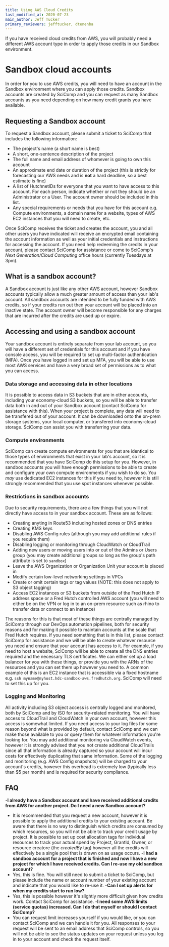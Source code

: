 ```yaml
---
title: Using AWS Cloud Credits
last_modified_at: 2020-07-23
main_author: Jeff Tucker
primary_reviewers: jefftucker, dtenenba
---
```


If you have received cloud credits from AWS, you will probably need a different AWS account type in order to apply those credits in our Sandbox environment.

# Sandbox cloud accounts

In order for you to use AWS credits, you will need to have an account in the Sandbox environment where you can apply those credits.  Sandbox accounts are created by SciComp and you can request as many Sandbox accounts as you need depending on how many credit grants you have available.

## Requesting a Sandbox account

To request a Sandbox account, please submit a ticket to SciComp that includes the following information:

- The project's name (a short name is best)
- A short, one-sentence description of the project
- The full name and email address of whomever is going to own this account
- An approximate end date or duration of the project (this is strictly for forecasting our AWS needs and is **not** a hard deadline, so a best estimate is fine)
- A list of HutchnetIDs for everyone that you want to have access to this account.  For each person, indicate whether or not they should be an Administrator or a User.  The account owner should be included in this list.
- Any special requirements or needs that you have for this account e.g. Compute environments, a domain name for a website, types of AWS EC2 instances that you will need to create, etc.

Once SciComp receives the ticket and creates the account, you and all other users you have indicated will receive an encrypted email containing the account information as well as your initial credentials and instructions for accessing the account.  If you need help redeeming the credits in your account, please contact SciComp for assistance or come to SciComp's *Next Generation/Cloud Computing* office hours (currently Tuesdays at 3pm).

## What is a sandbox account?

A Sandbox account is just like any other AWS account, however Sandbox accounts typically allow a much greater amount of access than your lab's account.  All sandbox accounts are intended to be fully funded with AWS credits, so if your credits run out then your account will be placed into an inactive state.  The account owner will become responsible for any charges that are incurred after the credits are used up or expire.

## Accessing and using a sandbox account

Your sandbox account is entirely separate from your lab account, so you will have a different set of credentials for this account and if you have console access, you will be required to set up multi-factor authentication (MFA).  Once you have logged in and set up MFA, you will be able to use most AWS services and have a very broad set of permissions as to what you can access.

### Data storage and accessing data in other locations

It is possible to access data in S3 buckets that are in other accounts, including your economy-cloud S3 buckets, so you will be able to transfer data both in and out of your Sandbox account (contact SciComp for assistance with this).  When your project is complete, any data will need to be transfered out of your account.  It can be downloaded onto the on-prem storage systems, your local computer, or transfered into economy-cloud storage.  SciComp can assist you with transferring your data.

### Compute environments

SciComp can create compute environments for you that are identical to those types of environments that exist in your lab's account, so it is recommended that you have SciComp do this setup for you.  However, in sandbox accounts you will have enough permissions to be able to create and configure your own compute environments if you wish to do so.  You *may* use dedicated EC2 instances for this if you need to, however it is still strongly recommended that you use spot instances whenever possible.

### Restrictions in sandbox accounts

Due to security requirements, there are a few things that you will not directly have access to in your sandbox account.  These are as follows:

- Creating anyting in Route53 including hosted zones or DNS entries
- Creating KMS keys
- Disabling AWS Config rules (although you may add additional rules if you require them)
- Disabling logging or monitoring through CloudWatch or CloudTrail
- Adding new users or moving users into or out of the Admins or Users group (you may create additional groups so long as the group's path attribute is set to `sandbox`)
- Leave the AWS Organization or Organization Unit your account is placed in
- Modify certain low-level networking settings in VPCs
- Create or omit certain tags or tag values (NOTE: this does not apply to S3 object tagging)
- Access EC2 instances or S3 buckets from outside of the Fred Hutch IP address space or a Fred Hutch controlled AWS account (you will need to either be on the VPN or log in to an on-prem resource such as rhino to transfer data or connect to an instance)

The reasons for this is that most of these things are centrally managed by SciComp through our DevOps automation pipelines, both for security reasons and for making it possible to maintain accounts at the scale that Fred Hutch requires.  If you need something that is in this list, please contact SciComp for assistance and we will be able to create whatever resource you need and ensure that your account has access to it.  For example, if you need to host a website, SciComp will be able to create all the DNS entries required and the necessary TLS certificates.  We can either set up a load balancer for you with these things, or provide you with the ARNs of the resources and you can set them up however you need to.  A common example of this is an EC2 instance that is accessible via a fixed hostname e.g. `ssh myname@myhost.hdc-sandbox-aws.fredhutch.org`.  SciComp will need to set this up for you.

### Logging and Monitoring

All activity including S3 object access is centrally logged and monitored, both by SciComp and by ISO for security-related monitoring.  You will have access to CloudTrail and CloudWatch in your own account, however this access is somewhat limited.  If you need access to your log files for some reason beyond what is provided by default, contact SciComp and we can make those available to you or query them for whatever information you're looking for.  You may add additional monitoring via CloudWatch events, however it is strongly advised that you not create additional CloudTrails since all that information is already captured so your account will incur costs for effectively duplicating that same information.  Some of the logging and monitoring (e.g. AWS Config snapshots) will be charged to your account's credits, however this overhead is extremely low (typically less than $5 per month) and is required for security compliance.  

## FAQ

-**I already have a Sandbox account and have received additional credits from AWS for another project.  Do I need a new Sandbox account?**
  - It is recommended that you request a new account, however it is possible to apply the additional credits to your existing account.  Be aware that there is no way to distinguish which credits are consumed by which resources, so you will not be able to track your credit usage by project.  It is possible to set up cost allocation tags for individual resources to track your actual spend by Project, GrantId, Owner, or resource creatore (the *createdBy* tag) however all the credits will effectively be a single pool that is drawn on as usage occurs.
-**I had a sandbox account for a project that is finished and now I have a new project for which I have received credits.  Can I re-use my old sandbox account?**
 - Yes, this is fine.  You will still need to submit a ticket to SciComp, but please include the name or account number of your existing account and indicate that you would like to re-use it.
-**Can I set up alerts for when my credits start to run low?**
  - Yes, this is possible however it's slightly more difficult given how credits work.  Contact SciComp for assistance.
-**I need some AWS limits (service quotas) increased.  Can I do that myself or should I contact SciComp?**
  - You can request limit increases yourself if you would like, or you can contact SciComp and we can handle it for you.  All responses to your request will be sent to an email address that SciComp controls, so you will not be able to see the status updates on your request unless you log in to your account and check the request itself.
